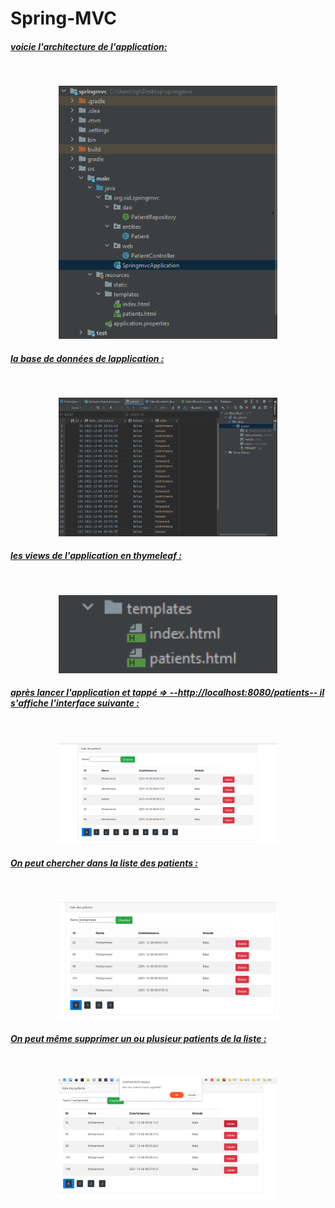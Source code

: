 # Spring-MVC

<h5><u>voicie l'architecture de l'application: </u></h5>
</br>
<p align="center">
  <img src="screens/5.png" width="350" title="hover text">
</p>

<h5><u>la base de données de lapplication : </u></h5>
</br>
<p align="center">
  <img src="screens/4.png" width="350" title="hover text">
</p>

<h5><u>les views de l'application en thymeleaf : </u></h5>
</br>
<p align="center">
  <img src="screens/6.png" width="350" title="hover text">
</p>

<h5><u>après lancer l'application et tappé => --http://localhost:8080/patients--  il s'affiche l'interface suivante : </u></h5>
</br>
<p align="center">
  <img src="screens/1.png" width="350" title="hover text">
</p>

<h5><u>On peut chercher dans la liste des patients : </u></h5>
</br>
<p align="center">
  <img src="screens/2.png" width="350" title="hover text">
</p>

<h5><u>On peut même supprimer un ou plusieur patients de la liste : </u></h5>
</br>
<p align="center">
  <img src="screens/3.png" width="350" title="hover text">
</p>
